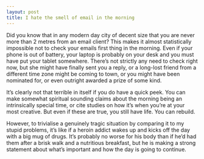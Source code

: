 ```yaml
---
layout: post
title: I hate the smell of email in the morning
---
```

Did you know that in any modern day city of decent size that you are never more than 2 metres from an email client? This makes it almost statistically impossible not to check your emails first thing in the morning. Even if your phone is out of battery, your laptop is probably on your desk and you must have put your tablet somewhere. There’s not strictly any need to check right now, but she might have finally sent you a reply, or a long-lost friend from a different time zone might be coming to town, or you might have been nominated for, or even outright awarded a prize of some kind.

It’s clearly not that terrible in itself if you do have a quick peek. You can make somewhat spiritual sounding claims about the morning being an intrinsically special time, or cite studies on how it’s when you’re at your most creative. But even if these are true, you still have life. You can rebuild.

However, to trivialise a genuinely tragic situation by comparing it to my stupid problems, it’s like if a heroin addict wakes up and kicks off the day with a big mug of drugs. It’s probably no worse for his body than if he’d had them after a brisk walk and a nutritious breakfast, but he is making a strong statement about what’s important and how the day is going to continue.
